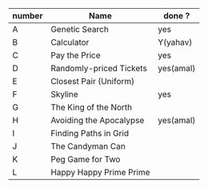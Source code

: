 |number|Name| done ?|
|------|----------------|-------------|
|A|Genetic Search|yes|
|B|Calculator |Y(yahav)|
|C|Pay the Price|yes|
|D|Randomly-priced Tickets |yes(amal)|
|E|Closest Pair (Uniform)||
|F|Skyline|yes|
|G|The King of the North||
|H|Avoiding the Apocalypse |yes(amal)|
|I|Finding Paths in Grid||
|J|The Candyman Can||
|K|Peg Game for Two||
|L|Happy Happy Prime Prime||

